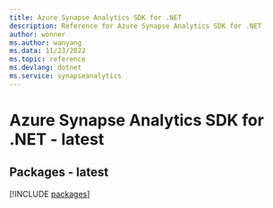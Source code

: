 ```yaml
---
title: Azure Synapse Analytics SDK for .NET
description: Reference for Azure Synapse Analytics SDK for .NET
author: wonner
ms.author: wanyang
ms.data: 11/23/2022
ms.topic: reference
ms.devlang: dotnet
ms.service: synapseanalytics
---
```

# Azure Synapse Analytics SDK for .NET - latest
## Packages - latest
[!INCLUDE [packages](synapse-analytics-index.md)]